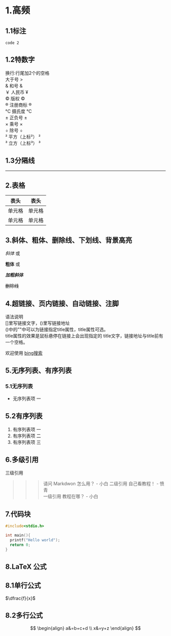 # 1.高频

## 1.1标注

`code 2`

## 1.2特数字

换行:行尾加2个的空格  
大于号 >  
& 和号 &  
￥ 人民币 ¥  
© 版权 ©  
® 注册商标 ®  
°C 摄氏度 °C  
± 正负号 ±  
× 乘号 ×  
÷ 除号 ÷  
² 平方（上标²） ²  
³ 立方（上标³） ³  

## 1.3分隔线

___
<!--下划线-->

<!-- *** -->
<!--星号-->

<!-- --- -->
<!--减号-->

## 2.表格

|  表头   | 表头  |
|  ----  | ----  |
| 单元格  | 单元格 |
| 单元格  | 单元格 |

## 3.斜体、粗体、删除线、下划线、背景高亮

*斜体* 或 <!-- _斜体_ -->

**粗体** 或 <!-- __粗体__ -->

***加粗斜体***

~~删除线~~

## 4.超链接、页内链接、自动链接、注脚

语法说明  
[]里写链接文字，()里写链接地址  
()中的""中可以为链接指定title属性，title属性可选。  
title属性的效果是鼠标悬停在链接上会出现指定的 title文字，链接地址与title前有一个空格。

欢迎使用 [bing搜索](https://cn.bing.com/)

## 5.无序列表、有序列表

### 5.1无序列表

* 无序列表项 一

<!-- + 无序列表项 二 -->

<!-- - 无序列表项 三 -->

## 5.2有序列表

1. 有序列表项 一
2. 有序列表项 二
3. 有序列表项 三

## 6.多级引用

三级引用
>>> 请问 Markdwon 怎么用？ - 小白
二级引用
>> 自己看教程！ - 愤青  
一级引用
> 教程在哪？ - 小白  

## 7.代码块

``` cpp
#include<stdio.h>

int main(){
  printf("Hello world");
  return 0;
}
```

## 8.LaTeX 公式

## 8.1单行公式

$\dfrac{f}{x}$

## 8.2多行公式

$$
\begin{align}
a&=b+c+d \\
x&=y+z
\end{align}
$$
